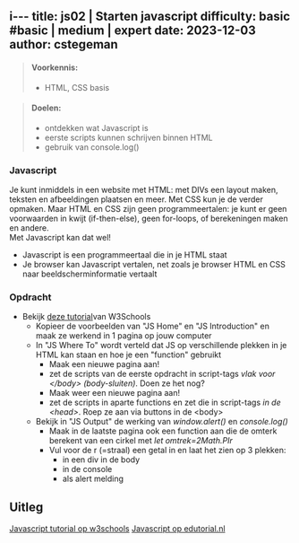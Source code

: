 i---
title: js02 | Starten javascript
difficulty: basic #basic | medium | expert
date: 2023-12-03
author: cstegeman
---


> #### Voorkennis:  
> * HTML, CSS basis

> #### Doelen:  
> * ontdekken wat Javascript is
> * eerste scripts kunnen schrijven binnen HTML
> * gebruik van console.log()

### Javascript
Je kunt inmiddels in een website met HTML: met DIVs een layout maken, teksten en afbeeldingen plaatsen en meer. Met CSS kun je de verder opmaken.
Maar HTML en CSS zijn geen programmeertalen: je kunt er geen voorwaarden in kwijt (if-then-else), geen for-loops, of berekeningen maken en andere.<br>
Met Javascript kan dat wel!
* Javascript is een programmeertaal die in je HTML staat
* Je browser kan Javascript vertalen, net zoals je browser HTML en CSS naar beeldscherminformatie vertaalt 

### Opdracht
* Bekijk [deze tutorial](https://www.w3schools.com/js/)van W3Schools 
    * Kopieer de voorbeelden van "JS Home" en "JS Introduction" en maak ze werkend in 1 pagina op jouw computer
    * In "JS Where To" wordt verteld dat JS op verschillende plekken in je HTML kan staan en hoe je een "function" gebruikt
        * Maak een nieuwe pagina aan!
        * zet de scripts van de eerste opdracht in script-tags <i>vlak voor &lt;/body&gt; (body-sluiten)</i>. Doen ze het nog? 
        * Maak weer een nieuwe pagina aan!
        * zet de scripts in aparte functions en zet die in script-tags <i>in de &lt;head&gt;</i>. Roep ze aan via buttons in de &lt;body&gt;  
    * Bekijk in "JS Output" de werking van <i>window.alert()</i> en <i>console.log()</i>
        * Maak in de laatste pagina ook een function aan die de omterk berekent van een cirkel met <i>let omtrek=2*Math.PI*r</i>
        * Vul voor de r (=straal) een getal in en laat het zien op 3 plekken:
            * in een div in de body
            * in de console
            * als alert melding 



## Uitleg
[Javascript tutorial op w3schools](https://www.w3schools.com/js/)
[Javascript op edutorial.nl](https://www.edutorial.nl/javascript/introductie/)
